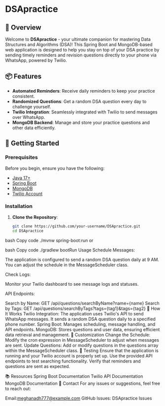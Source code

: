 # DSApractice

## 🚀 Overview

Welcome to **DSApractice** - your ultimate companion for mastering Data Structures and Algorithms (DSA)! This Spring Boot and MongoDB-based web application is designed to help you stay on top of your DSA practice by sending timely reminders and revision questions directly to your phone via WhatsApp, powered by Twilio.

## 📦 Features

- **Automated Reminders**: Receive daily reminders to keep your practice consistent.
- **Randomized Questions**: Get a random DSA question every day to challenge yourself.
- **Twilio Integration**: Seamlessly integrated with Twilio to send messages over WhatsApp.
- **MongoDB Backend**: Manage and store your practice questions and other data efficiently.

## 🔧 Getting Started

### Prerequisites

Before you begin, ensure you have the following:

- [Java 17+](https://adoptopenjdk.net/)
- [Spring Boot](https://spring.io/projects/spring-boot)
- [MongoDB](https://www.mongodb.com/try/download/community)
- [Twilio Account](https://www.twilio.com/try-twilio)

### Installation

1. **Clone the Repository**:

   ```bash
   git clone https://github.com/your-username/DSApractice.git
   cd DSApractice


bash
Copy code
./mvnw spring-boot:run
or

bash
Copy code
./gradlew bootRun
Usage
Schedule Messages:

The application is configured to send a random DSA question daily at 9 AM. You can adjust the schedule in the MessageScheduler class.

Check Logs:

Monitor your Twilio dashboard to see message logs and statuses.

API Endpoints:

Search by Name: GET /api/questions/searchByName?name={name}
Search by Tags: GET /api/questions/searchByTags?tags={tag1}&tags={tag2}
📄 How It Works
Twilio Integration: The application uses Twilio's API to send WhatsApp messages. It sends a random DSA question daily to a specified phone number.
Spring Boot: Manages scheduling, message handling, and API endpoints.
MongoDB: Stores questions and user data, ensuring efficient data retrieval and management.
🔧 Customization
Change the Schedule: Modify the cron expression in MessageScheduler to adjust when messages are sent.
Update Questions: Add or modify questions in the questions array within the MessageScheduler class.
🧪 Testing
Ensure that the application is running and your Twilio account is properly set up. Use the provided API endpoints to test searching functionality. Verify that reminders and questions are sent as expected.

📚 Resources
Spring Boot Documentation
Twilio API Documentation
MongoDB Documentation
📧 Contact
For any issues or suggestions, feel free to reach out:

Email:meghanadh777@example.com
GitHub Issues: DSApractice Issues
